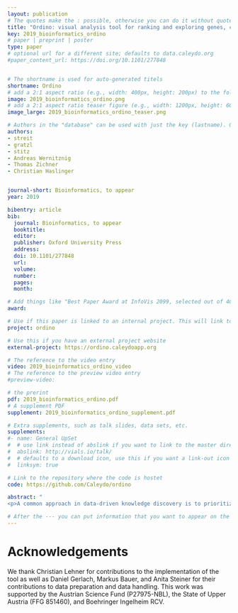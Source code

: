 ```yaml
---
layout: publication
# The quotes make the : possible, otherwise you can do it without quotes
title: "Ordino: visual analysis tool for ranking and exploring genes, cell lines, and tissue samples"
key: 2019_bioinformatics_ordino
# paper | preprint | poster
type: paper
# optional url for a different site; defaults to data.caleydo.org
#paper_content_url: https://doi.org/10.1101/277848


# The shortname is used for auto-generated titels
shortname: Ordino
# add a 2:1 aspect ratio (e.g., width: 400px, height: 200px) to the folder /assets/images/papers/
image: 2019_bioinformatics_ordino.png
# add a 2:1 aspect ratio teaser figure (e.g., width: 1200px, height: 600px) to the folder /assets/images/papers/
image_large: 2019_bioinformatics_ordino_teaser.png

# Authors in the "database" can be used with just the key (lastname). Others can be written properly.
authors:
- streit
- gratzl
- stitz
- Andreas Wernitznig
- Thomas Zichner
- Christian Haslinger


journal-short: Bioinformatics, to appear
year: 2019

bibentry: article
bib:
  journal: Bioinformatics, to appear
  booktitle: 
  editor: 
  publisher: Oxford University Press
  address: 
  doi: 10.1101/277848
  url: 
  volume: 
  number: 
  pages: 
  month: 

# Add things like "Best Paper Award at InfoVis 2099, selected out of 4000 submissions"
award:

# Use if this paper is linked to an internal project. This will link to the project site
project: ordino

# Use this if you have an external project website
external-project: https://ordino.caleydoapp.org

# The reference to the video entry
video: 2019_bioinformatics_ordino_video
# The reference to the preview video entry
#preview-video:

# the prerint
pdf: 2019_bioinformatics_ordino.pdf
# A supplement PDF
supplement: 2019_bioinformatics_ordino_supplement.pdf

# Extra supplements, such as talk slides, data sets, etc.
supplements:
#- name: General UpSet
#  # use link instead of abslink if you want to link to the master directory
#  abslink: http://vials.io/talk/
#  # defaults to a download icon, use this if you want a link-out icon
#  linksym: true

# Link to the repository where the code is hostet
code: https://github.com/Caleydo/ordino

abstract: "
<p>A common approach in data-driven knowledge discovery is to prioritize a collection of items, such as genes, cell lines, and tissue samples, based on a rich set of experimental data and metadata. Applications include, for instance, selecting the most appropriate cell line for an experiment or identifying genes that could serve as potential drug targets or biomarkers. This can be challenging due to the heterogeneity and size of the data as well as the fact that multiple attributes need to be considered in combination. Advanced visual exploration tools – going beyond static spreadsheet tools such as Microsoft Excel – are needed to aid this prioritization process. To address this task, we developed Ordino, an open-source, web-based visual analysis tool for flexible ranking, filtering, and exploring of cancer genomics data.</p>"

# After the --- you can put information that you want to appear on the website using markdown formatting or HTML. A good example are acknowledgements, extra references, an erratum, etc.
---
```



# Acknowledgements

We thank Christian Lehner for contributions to the implementation of the tool as well as Daniel Gerlach, Markus Bauer, and Anita Steiner for their contributions to data preparation and data handling. This work was supported by the Austrian Science Fund (P27975-NBL), the State of Upper Austria (FFG 851460), and Boehringer Ingelheim RCV. 
